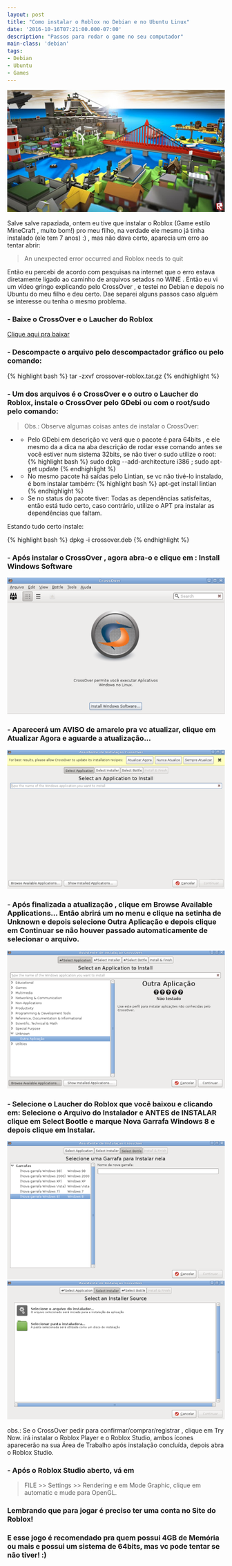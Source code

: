 ```yaml
---
layout: post
title: "Como instalar o Roblox no Debian e no Ubuntu Linux"
date: '2016-10-16T07:21:00.000-07:00'
description: "Passos para rodar o game no seu computador"
main-class: 'debian'
tags:
- Debian
- Ubuntu
- Games
---
```


![Como instalar o Roblox no Debian e no Ubuntu Linux](/assets/img/games/como-instalar-roblox-debian-ubuntu-linux.jpg "Como instalar o Roblox no Debian e no Ubuntu Linux")

Salve salve rapaziada, ontem eu tive que instalar o Roblox (Game estilo MineCraft , muito bom!) pro meu filho, na verdade ele mesmo já tinha instalado (ele tem 7 anos) :) , mas não dava certo, aparecia um erro ao tentar abrir:
 
> An unexpected error occurred and Roblox needs to quit
 
Então eu percebi de acordo com pesquisas na internet que o erro estava diretamente ligado ao caminho de arquivos setados no WINE . Então eu vi um vídeo gringo explicando pelo CrossOver , e testei no Debian e depois no Ubuntu do meu filho e deu certo. Dae separei alguns passos caso alguém se interesse ou tenha o mesmo problema.
 
###  - Baixe o CrossOver e o Laucher do Roblox
[Clique aqui pra baixar](https://www.codeweavers.com/products/crossover-linux/download)
 
###  - Descompacte o arquivo pelo descompactador gráfico ou pelo comando:
{% highlight bash %}
tar -zxvf crossover-roblox.tar.gz
{% endhighlight %}

###  - Um dos arquivos é o CrossOver e o outro o Laucher do Roblox, instale o CrossOver pelo GDebi ou com o root/sudo pelo comando:
 
>  Obs.: Observe algumas coisas antes de instalar o CrossOver:
  
* - Pelo GDebi em descrição vc verá que o pacote é para 64bits , e ele mesmo da a dica na aba descrição de rodar esse comando antes se você estiver num sistema 32bits, se não tiver o sudo utilize o root:
{% highlight bash %}
sudo dpkg --add-architecture i386 ; sudo apt-get update
{% endhighlight %}
      
* - No mesmo pacote há saídas pelo Lintian, se vc não tivé-lo instalado, é bom instalar também:
{% highlight bash %}
apt-get install lintian
{% endhighlight %}
      
* - Se no status do pacote tiver: Todas as dependências satisfeitas, então está tudo certo, caso contrário, utilize o APT pra instalar as dependências que faltam. 

Estando tudo certo instale:
 
{% highlight bash %}
dpkg -i crossover.deb
{% endhighlight %}
 
###  - Após instalar o CrossOver , agora abra-o e clique em : Install Windows Software
 
     
![Como instalar o Roblox no Debian e no Ubuntu Linux](/assets/img/games/cross-over-print.png "Como instalar o Roblox no Debian e no Ubuntu Linux")
 
###  - Aparecerá um AVISO de amarelo pra vc atualizar, clique em Atualizar Agora e aguarde a atualização...
 
       
![Como instalar o Roblox no Debian e no Ubuntu Linux](/assets/img/games/co2.png "Como instalar o Roblox no Debian e no Ubuntu Linux")
 
###  - Após finalizada a atualização , clique em Browse Available Applications... Então abrirá um no menu e clique na setinha de Unknown e depois selecione Outra Aplicação e depois clique em Continuar se não houver passado automaticamente de selecionar o arquivo.
 
        
![Como instalar o Roblox no Debian e no Ubuntu Linux](/assets/img/games/coN.png "Como instalar o Roblox no Debian e no Ubuntu Linux")
 
###  - Selecione o Laucher do Roblox que você baixou e clicando em: Selecione o Arquivo do Instalador e ANTES de INSTALAR clique em Select Bootle e marque Nova Garrafa Windows 8 e depois clique em Instalar.
 
      
![Como instalar o Roblox no Debian e no Ubuntu Linux](/assets/img/games/co0.png "Como instalar o Roblox no Debian e no Ubuntu Linux")
![Como instalar o Roblox no Debian e no Ubuntu Linux](/assets/img/games/co4.png "Como instalar o Roblox no Debian e no Ubuntu Linux")
 
obs.: Se o CrossOver pedir para confirmar/comprar/registrar , clique em Try Now. 
 irá instalar o Roblox Player e o Roblox Studio, ambos ícones aparecerão na sua Área de Trabalho após instalação concluída, depois abra o Roblox Studio.
 
 
###  - Após o Roblox Studio aberto, vá em 

> FILE >> Settings >> Rendering e em Mode Graphic, clique em automatic e mude para OpenGL.
 
### Lembrando que para jogar é preciso ter uma conta no Site do Roblox!
 
### E esse jogo é recomendado pra quem possui 4GB de Memória ou mais e possui um sistema de 64bits, mas vc pode tentar se não tiver! :)
 
 
 

